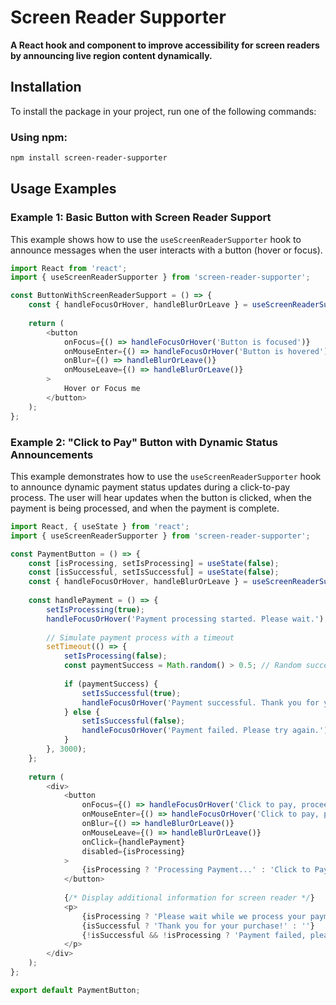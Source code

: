 # Screen Reader Supporter

**A React hook and component to improve accessibility for screen readers by announcing live region content dynamically.**

## Installation

To install the package in your project, run one of the following commands:

### Using npm:

```bash
npm install screen-reader-supporter
```

## Usage Examples

### Example 1: Basic Button with Screen Reader Support

This example shows how to use the `useScreenReaderSupporter` hook to announce messages when the user interacts with a button (hover or focus).

```typescript
import React from 'react';
import { useScreenReaderSupporter } from 'screen-reader-supporter';

const ButtonWithScreenReaderSupport = () => {
    const { handleFocusOrHover, handleBlurOrLeave } = useScreenReaderSupporter();
    
    return (
        <button
            onFocus={() => handleFocusOrHover('Button is focused')}
            onMouseEnter={() => handleFocusOrHover('Button is hovered')}
            onBlur={() => handleBlurOrLeave()}
            onMouseLeave={() => handleBlurOrLeave()}
        >
            Hover or Focus me
        </button>
    );
};
```

### Example 2: "Click to Pay" Button with Dynamic Status Announcements

This example demonstrates how to use the `useScreenReaderSupporter` hook to announce dynamic payment status updates during a click-to-pay process. The user will hear updates when the button is clicked, when the payment is being processed, and when the payment is complete.

```typescript
import React, { useState } from 'react';
import { useScreenReaderSupporter } from 'screen-reader-supporter';

const PaymentButton = () => {
    const [isProcessing, setIsProcessing] = useState(false);
    const [isSuccessful, setIsSuccessful] = useState(false);
    const { handleFocusOrHover, handleBlurOrLeave } = useScreenReaderSupporter();
    
    const handlePayment = () => {
        setIsProcessing(true);
        handleFocusOrHover('Payment processing started. Please wait.');
        
        // Simulate payment process with a timeout
        setTimeout(() => {
            setIsProcessing(false);
            const paymentSuccess = Math.random() > 0.5; // Random success or failure
            
            if (paymentSuccess) {
                setIsSuccessful(true);
                handleFocusOrHover('Payment successful. Thank you for your purchase!');
            } else {
                setIsSuccessful(false);
                handleFocusOrHover('Payment failed. Please try again.');
            }
        }, 3000);
    };
    
    return (
        <div>
            <button
                onFocus={() => handleFocusOrHover('Click to pay, proceed with checkout')}
                onMouseEnter={() => handleFocusOrHover('Click to pay, proceed with checkout')}
                onBlur={() => handleBlurOrLeave()}
                onMouseLeave={() => handleBlurOrLeave()}
                onClick={handlePayment}
                disabled={isProcessing}
            >
                {isProcessing ? 'Processing Payment...' : 'Click to Pay'}
            </button>
            
            {/* Display additional information for screen reader */}
            <p>
                {isProcessing ? 'Please wait while we process your payment.' : ''}
                {isSuccessful ? 'Thank you for your purchase!' : ''}
                {!isSuccessful && !isProcessing ? 'Payment failed, please try again.' : ''}
            </p>
        </div>
    );
};

export default PaymentButton;
```